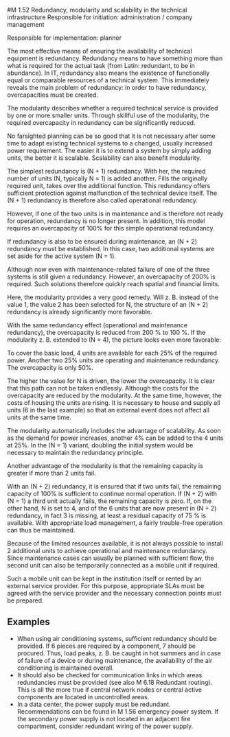 #M 1.52 Redundancy, modularity and scalability in the technical infrastructure
Responsible for initiation: administration / company management

Responsible for implementation: planner

The most effective means of ensuring the availability of technical equipment is redundancy. Redundancy means to have something more than what is required for the actual task (from Latin: redundant, to be in abundance). In IT, redundancy also means the existence of functionally equal or comparable resources of a technical system. This immediately reveals the main problem of redundancy: in order to have redundancy, overcapacities must be created.

The modularity describes whether a required technical service is provided by one or more smaller units. Through skillful use of the modularity, the required overcapacity in redundancy can be significantly reduced.

No farsighted planning can be so good that it is not necessary after some time to adapt existing technical systems to a changed, usually increased power requirement. The easier it is to extend a system by simply adding units, the better it is scalable. Scalability can also benefit modularity.

The simplest redundancy is (N + 1) redundancy. With her, the required number of units (N, typically N = 1) is added another. Fills the originally required unit, takes over the additional function. This redundancy offers sufficient protection against malfunction of the technical device itself. The (N + 1) redundancy is therefore also called operational redundancy.



However, if one of the two units is in maintenance and is therefore not ready for operation, redundancy is no longer present. In addition, this model requires an overcapacity of 100% for this simple operational redundancy.

If redundancy is also to be ensured during maintenance, an (N + 2) redundancy must be established. In this case, two additional systems are set aside for the active system (N = 1).



Although now even with maintenance-related failure of one of the three systems is still given a redundancy. However, an overcapacity of 200% is required. Such solutions therefore quickly reach spatial and financial limits.

Here, the modularity provides a very good remedy. Will z. B. instead of the value 1, the value 2 has been selected for N, the structure of an (N + 2) redundancy is already significantly more favorable.



With the same redundancy effect (operational and maintenance redundancy), the overcapacity is reduced from 200 % to 100 %. If the modularity z. B. extended to (N = 4), the picture looks even more favorable:



To cover the basic load, 4 units are available for each 25% of the required power. Another two 25% units are operating and maintenance redundancy. The overcapacity is only 50%.

The higher the value for N is driven, the lower the overcapacity. It is clear that this path can not be taken endlessly. Although the costs for the overcapacity are reduced by the modularity. At the same time, however, the costs of housing the units are rising. It is necessary to house and supply all units (6 in the last example) so that an external event does not affect all units at the same time.

The modularity automatically includes the advantage of scalability. As soon as the demand for power increases, another 4% can be added to the 4 units at 25%. In the (N = 1) variant, doubling the initial system would be necessary to maintain the redundancy principle.



Another advantage of the modularity is that the remaining capacity is greater if more than 2 units fail.

With an (N + 2) redundancy, it is ensured that if two units fail, the remaining capacity of 100% is sufficient to continue normal operation. If (N + 2) with (N = 1) a third unit actually fails, the remaining capacity is zero. If, on the other hand, N is set to 4, and of the 6  units that are now present in (N + 2) redundancy, in fact 3 is missing, at least a residual capacity of 75 % is available. With appropriate load management, a fairly trouble-free operation can thus be maintained.



Because of the limited resources available, it is not always possible to install 2 additional units to achieve operational and maintenance redundancy. Since maintenance cases can usually be planned with sufficient flow, the second unit can also be temporarily connected as a mobile unit if required.

Such a mobile unit can be kept in the institution itself or rented by an external service provider. For this purpose, appropriate SLAs must be agreed with the service provider and the necessary connection points must be prepared.



## Examples 
* When using air conditioning systems, sufficient redundancy should be provided. If 6 pieces are required by a component, 7 should be procured. Thus, load peaks, z. B. be caught in hot summers and in case of failure of a device or during maintenance, the availability of the air conditioning is maintained overall.
* It should also be checked for communication links in which areas redundancies must be provided (see also M 6.18 Redundant routing). This is all the more true if central network nodes or central active components are located in uncontrolled areas.
* In a data center, the power supply must be redundant. Recommendations can be found in M 1.56 emergency power system. If the secondary power supply is not located in an adjacent fire compartment, consider redundant wiring of the power supply.




